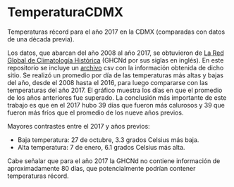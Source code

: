 # TemperaturaCDMX
Temperaturas récord para el año 2017 en la CDMX (comparadas con datos de una década previa).

Los datos, que abarcan del año 2008 al año 2017, se obtuvieron de [La Red Global de Climatología Histórica](https://www.ncei.noaa.gov/products/land-based-station/global-historical-climatology-network-daily) (GHCNd por sus siglas en inglés). En este repositorio se incluye un [archivo](https://github.com/dnvlz/TemperaturaCDMX/blob/main/2857621.csv) csv con la información obtenida de dicho sitio. Se realizó un promedio por día de las temperaturas más altas y bajas del año, desde el 2008 hasta el 2016, para luego compararse con las temperaturas del año 2017. El gráfico muestra los días en que el promedio de los años anteriores fue superado. La conclusión más importante de este trabajo es que en el 2017 hubo 39 días que fueron más calurosos y 39 que fueron más fríos que el promedio de los nueve años previos.

Mayores contrastes entre el 2017 y años previos:
* Baja temperatura: 27 de octubre, 3.3 grados Celsius más baja.
* Alta temperatura: 7 de enero, 6.1 grados Celsius más alta.

Cabe señalar que para el año 2017 la GHCNd no contiene información de aproximadamente 80 días, que potencialmente podrían contener temperaturas récord.
